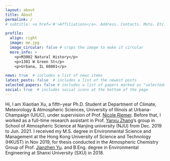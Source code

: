 ```yaml
---
layout: about
title: About
permalink: /
# subtitle: <a href='#'>Affiliations</a>. Address. Contacts. Moto. Etc.

profile:
  align: right
  image: me.jpg
  image_circular: false # crops the image to make it circular
  more_info: >
    <p>M3002 Natural History</p>
    <p>1301 W Green St</p>
    <p>Urbana, IL 60801</p>

news: true  # includes a list of news items
latest_posts: false  # includes a list of the newest posts
selected_papers: false # includes a list of papers marked as "selected={true}"
social: true  # includes social icons at the bottom of the page
---
```


Hi, I am Xiaotian Xu, a fifth-year Ph.D. Student at Department of Climate, Meteorology & Atmospheric Sciences, University of Illinois at Urbana-Champaign (UIUC), under supervision of Prof. [Nicole Riemer](https://www.atmos.illinois.edu/~nriemer/index.html). Before that, I worked as a full-time research assistant in Prof. [Yanxu Zhang](https://ebmg.tulane.edu)’s group in School of Atmospheric Science at Nanjing university (NJU) from Dec. 2019 to Jun. 2021. I received my M.S. degree in Environmental Science and Management at the Hong Kong University of Science and Technology (HKUST) in Nov 2019, for thesis conducted in the Atmospheric Chemistry Group of Prof. [Jianzhen Yu](https://landsea.ust.hk/~chjianyu/). and B.Eng. degree in Environmental Engineering at Shanxi University (SXU) in 2018.